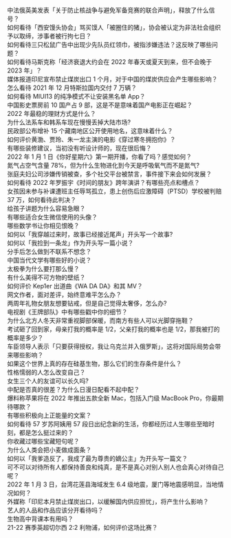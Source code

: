 中法俄英美发表「关于防止核战争与避免军备竞赛的联合声明」，释放了什么信号？  
如何看待「西安馒头协会」骂买馍人「被圈住的猪」，协会被认定为非法社会组织予以取缔，涉事者被行拘七日？  
如何看待三只松鼠广告中出现少先队员红领巾，被指涉嫌违法？这反映了哪些问题？  
如何看待马斯克称「经济衰退大约会在 2022 年春天或夏天到来，但不会晚于 2023 年」？  
媒体报道印尼宣布禁止煤炭出口 1 个月，对于中国的煤炭供应会产生哪些影响？  
怎么看待 2021 年 12 月特斯拉国内交付 7 万辆？  
如何看待 MIUI13 的纯净模式不让安装黑名单 App？  
中国影史票房前 10 国产占 9 部，这是不是意味着国产电影正在崛起？  
2022 年最稳的理财方式是什么？  
为什么法系车和韩系车现在慢慢丢掉大陆市场?  
民政部公布增补 15 个藏南地区公开使用地名，这意味着什么？  
如何评价黄渤、贾玲、朱一龙主演的电影《穿过寒冬拥抱你》？  
有哪些装修建议，当初没有听设计师的，现在很后悔？  
2022 年 1 月 1 日《你好星期六》第一期开播，你看了吗？感觉如何？  
氮气占空气含量 78%，但为什么生物进化到今天是呼吸氧气而不是氮气?  
张庭夫妇公司涉嫌传销被查，多个社交平台被禁言，事件接下来会如何发展？  
如何看待 2022 年罗振宇《时间的朋友》跨年演讲？有哪些亮点和槽点？  
女孩因未参与补课遭班主任辱骂孤立，患上创伤后应激障碍（PTSD）学校被判赔 37 万，如何看待此判决？  
给孩子讲题为什么容易急眼？  
有哪些适合女生微信使用的头像？  
哪些数学书让你相见恨晚？  
如何以「我穿越过来时，故事已经接近尾声」开头写一个故事?  
如何以「我捡到一条龙」作为开头写一篇小说？  
分手后怎么做到不联系不想念？  
中国当代文学有哪些好的小说？  
太极拳为什么要打那么慢？  
有什么美得不可方物的壁纸？  
如何评价 Kep1er 出道曲《WA DA DA》和其 MV？  
网文作者，面对差评，始终意难平怎么办？  
两周年礼物女朋友想要钻戒，但是自己觉得太奢侈，怎么办?  
电视剧《王牌部队》中有哪些戳中你的细节？  
为什么北方人冬天非常重视脚部保暖，而南方有些人可以光脚穿拖鞋？  
考试砸了回到家，母亲打我的概率是 1/2，父亲打我的概率也是 1/2，那我被打的概率是多少？  
车臣领导人表示「只要获得授权，我让乌克兰并入俄罗斯」，这将对国际局势会带来哪些影响？  
如果这个世界上真的存在硅基生物，那么它们的生存条件是什么？  
性格懦弱的人怎么改变自己？  
女生三个人的友谊可以长久吗?  
中配是否真的很差？为什么日漫日配看不起中配？  
爆料称苹果将在 2022 年推出五款全新 Mac，包括入门级 MacBook Pro，你最期待哪款？  
有哪些积极向上正能量的文案？  
如何看待 57 岁苏阿姨用 57 段日出纪念新的生活，你都经历过人生哪些至暗时刻，都是怎么挺过来的？  
你收藏过哪些宝藏短句呢？  
为什么人类会把小麦做成面条？  
如何以「我爹造反了，我成了最为尊贵的嫡公主」为开头写一篇文？  
可不可以对待所有人都保持善良和纯真，是不是真心对别人别人也会真心对待自己呢？  
2022 年 1 月 3 日，台湾花莲县海域发生 6.4 级地震，厦门等地震感明显，当地情况如何？  
外媒称「印尼本月禁止煤炭出口，以缓解国内供应担忧」，将产生什么影响？  
艺人的人品和作品应该分开看待吗？  
生物高中背课本有用吗？  
21-22 赛季英超切尔西 2:2 利物浦，如何评价这场比赛？  
